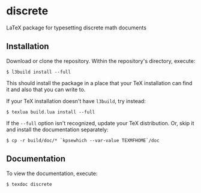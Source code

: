 # discrete
LaTeX package for typesetting discrete math documents

## Installation

Download or clone the repository.  Within the repository's directory, execute:

    $ l3build install --full

This should install the package in a place that your TeX installation can find it
and also that you can write to.  

If your TeX installation doesn't have `l3build`, try instead:

    $ texlua build.lua install --full
    
If the `--full` option isn't recognized, update your TeX distribution.  Or, skip
it and install the documentation separately:

    $ cp -r build/doc/* `kpsewhich --var-value TEXMFHOME`/doc 

## Documentation

To view the documentation, execute:

    $ texdoc discrete
